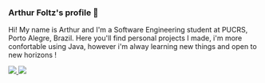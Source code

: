 ### Arthur Foltz's profile 👋

Hi! My name is Arthur and I'm a Software Engineering student at PUCRS, Porto Alegre, Brazil. Here you'll find personal projects I made, i'm more confortable using Java, however i'm alway learning new things and open to new horizons !

<a href="https://github.com/anuraghazra/github-readme-stats">
  <img src="https://github-readme-stats.vercel.app/api?username=ArthurFoltz&count_private=true&show_icons=true&hide_border=true&theme=dracula&border_radius=25"/>
</a>
<a href="https://github.com/anuraghazra/github-readme-stats">
  <img src="https://github-readme-stats.vercel.app/api/top-langs/?username=ArthurFoltz&langs_count=10&layout=compact&hide_border=true&theme=dracula&border_radius=25"/>
</a>

